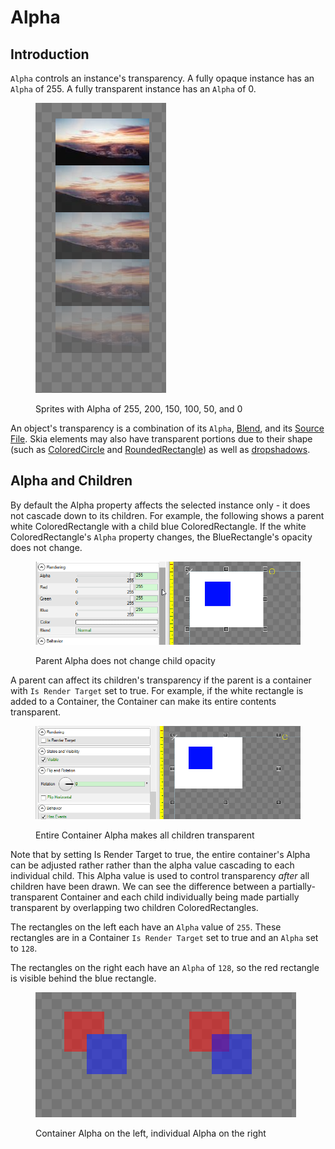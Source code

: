 # Alpha

## Introduction

`Alpha` controls an instance's transparency. A fully opaque instance has an `Alpha` of 255. A fully transparent instance has an `Alpha` of 0.

<figure><img src="../../../.gitbook/assets/image (172).png" alt=""><figcaption><p>Sprites with Alpha of 255, 200, 150, 100, 50, and 0</p></figcaption></figure>

An object's transparency is a combination of its `Alpha`, [Blend](blend.md), and its [Source File](../sprite/source-file.md). Skia elements may also have transparent portions due to their shape (such as [ColoredCircle](../skia-standard-elements/coloredcircle.md) and [RoundedRectangle](../skia-standard-elements/roundedrectangle/)) as well as [dropshadows](../skia-standard-elements/general-properties/has-dropshadow.md).

## Alpha and Children

By default the Alpha property affects the selected instance only - it does not cascade down to its children. For example, the following shows a parent white ColoredRectangle with a child blue ColoredRectangle. If the white ColoredRectangle's `Alpha` property changes, the BlueRectangle's opacity does not change.

<figure><img src="../../../.gitbook/assets/10_10 02 03.gif" alt=""><figcaption><p>Parent Alpha does not change child opacity</p></figcaption></figure>

A parent can affect its children's transparency if the parent is a container with `Is Render Target` set to true. For example, if the white rectangle is added to a Container, the Container can make its entire contents transparent.

<figure><img src="../../../.gitbook/assets/11_05 30 25.gif" alt=""><figcaption><p>Entire Container Alpha makes all children transparent</p></figcaption></figure>

Note that by setting Is Render Target to true, the entire container's Alpha can be adjusted rather rather than the alpha value cascading to each individual child.  This Alpha value is used to control transparency _after_ all children have been drawn. We can see the difference between a partially-transparent Container and each child individually being made partially transparent by overlapping two children ColoredRectangles.

The rectangles on the left each have an `Alpha` value of `255`. These rectangles are in a Container `Is Render Target` set to true and an `Alpha` set to `128`.

The rectangles on the right each have an `Alpha` of `128`, so the red rectangle is visible behind the blue rectangle.

<figure><img src="../../../.gitbook/assets/image (1) (1) (1) (1) (1) (1) (1).png" alt=""><figcaption><p>Container Alpha on the left, individual Alpha on the right</p></figcaption></figure>
